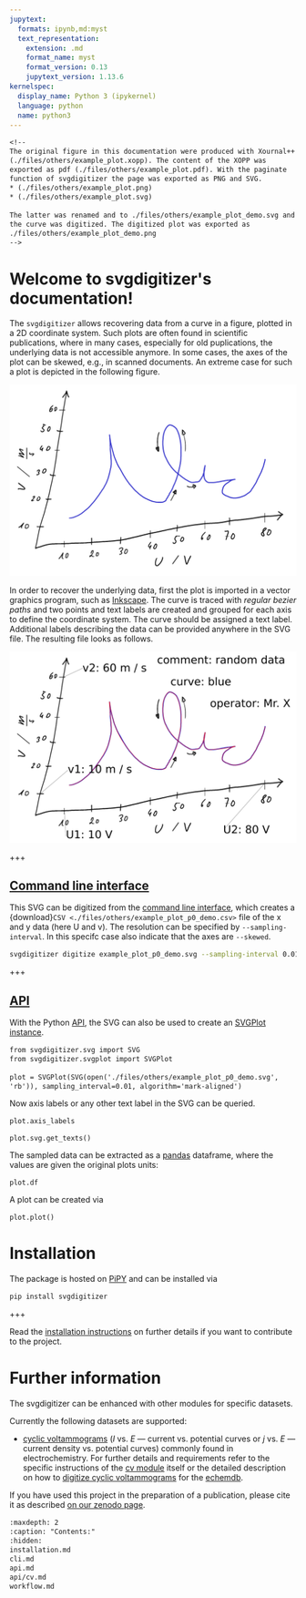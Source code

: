 ```yaml
---
jupytext:
  formats: ipynb,md:myst
  text_representation:
    extension: .md
    format_name: myst
    format_version: 0.13
    jupytext_version: 1.13.6
kernelspec:
  display_name: Python 3 (ipykernel)
  language: python
  name: python3
---
```


```{raw-cell}
<!-- 
The original figure in this documentation were produced with Xournal++ (./files/others/example_plot.xopp). The content of the XOPP was exported as pdf (./files/others/example_plot.pdf). With the paginate function of svgdigitizer the page was exported as PNG and SVG.
* (./files/others/example_plot.png)
* (./files/others/example_plot.svg)

The latter was renamed and to ./files/others/example_plot_demo.svg and the curve was digitized. The digitized plot was exported as ./files/others/example_plot_demo.png
-->
```

Welcome to svgdigitizer's documentation!
========================================

The `svgdigitizer` allows recovering data from a curve in a figure, 
plotted in a 2D coordinate system.
Such plots are often found in scientific publications, where
in many cases, especially for old puplications, the underlying data 
is not accessible anymore. 
In some cases, the axes of the plot can be skewed, e.g., in scanned
documents. An extreme case for such a plot is depicted in the following figure.

![files/images/example_plot_p0.png](files/images/example_plot_p0.png) 

In order to recover the underlying data, first the plot is imported in a 
vector graphics program, such as [Inkscape](https://inkscape.org/).
The curve is traced with *regular bezier paths* and two points and text labels
are created and grouped for each axis to define the coordinate system.
The curve should be assigned a text label. Additional labels describing the data 
can be provided anywhere in the SVG file. The resulting file looks as follows.

![files/images/example_plot_p0_demo.png](files/images/example_plot_p0_demo.png) 

+++

## [Command line interface](cli.md)
This SVG can be digitized from the [command line interface](cli.md), which creates a {download}`CSV <./files/others/example_plot_p0_demo.csv>` file of the x and y data (here U and v). 
The resolution can be specified by `--sampling-interval`. In this specifc case also indicate that the axes are `--skewed`.  


```sh .noeval
svgdigitizer digitize example_plot_p0_demo.svg --sampling-interval 0.01 --skewed
```

+++

## [API](api.md)
With the Python [API](api.md), the SVG can also be used to create an [SVGPlot instance](api/svgplot.md).

```{code-cell} ipython3
from svgdigitizer.svg import SVG
from svgdigitizer.svgplot import SVGPlot

plot = SVGPlot(SVG(open('./files/others/example_plot_p0_demo.svg', 'rb')), sampling_interval=0.01, algorithm='mark-aligned')
```

Now axis labels or any other text label in the SVG can be queried.

```{code-cell} ipython3
plot.axis_labels
```

```{code-cell} ipython3
plot.svg.get_texts()
```

The sampled data can be extracted as a [pandas](https://pandas.pydata.org/) dataframe, where the values are given the original plots units:

```{code-cell} ipython3
plot.df
```

A plot can be created via

```{code-cell} ipython3
plot.plot()
```

Installation
============

The package is hosted on [PiPY](https://pypi.org/project/svgdigitizer/) and can be installed via

```sh .noeval
pip install svgdigitizer
```

+++

Read the [installation instructions](installation.md) on further details if you want to contribute to the project.

Further information
===================

The svgdigitizer can be enhanced with other modules for specific datasets.

Currently the following datasets are supported:
* [cyclic voltammograms](api/cv.md) (*I* vs. *E* — current vs. potential curves or *j* vs. *E* — current density vs. potential curves) commonly found in electrochemistry. For further details and requirements refer to the specific instructions of the [cv module](api/cv.md) itself or the detailed description on how to [digitize cyclic voltammograms](workflow.md) for the [echemdb](https://echemdb.github.io/website/).

If you have used this project in the preparation of a publication, please cite it as described [on our zenodo page](https://zenodo.org/record/5881475).

```{toctree}
:maxdepth: 2
:caption: "Contents:"
:hidden:
installation.md
cli.md
api.md
api/cv.md
workflow.md
```
